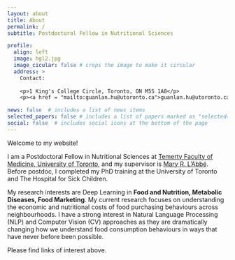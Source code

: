 ```yaml
---
layout: about
title: About
permalink: /
subtitle: Postdoctoral Fellow in Nutritional Sciences

profile:
  align: left
  image: hgl2.jpg
  image_cicular: false # crops the image to make it circular
  address: >
    Contact:
    
    <p>1 King's College Circle, Toronto, ON M5S 1A8</p>
    <p><a href = "mailto:guanlan.hu@utoronto.ca">guanlan.hu@utoronto.ca</a></p>

news: false  # includes a list of news items
selected_papers: false # includes a list of papers marked as "selected={true}"
social: false  # includes social icons at the bottom of the page
---
```

Welcome to my website! 

I am a Postdoctoral Fellow in Nutritional Sciences at <a href='https://temertymedicine.utoronto.ca/'>Temerty Faculty of Medicine, University of Toronto</a>, and my supervisor is <a href='https://labbelab.utoronto.ca/people/mary-labbe/'>Mary R. L’Abbé</a>. Before postdoc, I completed my PhD training at the University of Toronto and The Hospital for Sick Children.

My research interests are Deep Learning in **Food and Nutrition, Metabolic Diseases, Food Marketing**. My current research focuses on understanding the economic and nutritional costs of food purchasing behaviours across neighbourhoods. I have a strong interest in Natural Language Processing (NLP) and Computer Vision (CV) approaches as they are dramatically changing how we understand food consumption behaviours in ways that have never before been possible. 

Please find links of interest above. 
